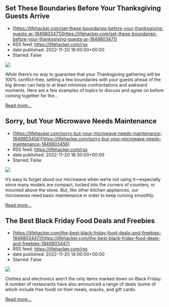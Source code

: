 ## Set These Boundaries Before Your Thanksgiving Guests Arrive
 - [https://lifehacker.com/set-these-boundaries-before-your-thanksgiving-guests-ar-1849803471](https://lifehacker.com/set-these-boundaries-before-your-thanksgiving-guests-ar-1849803471)
 - RSS feed: https://lifehacker.com/rss
 - date published: 2022-11-20 18:00:00+00:00
 - Starred: False

<img src="https://i.kinja-img.com/gawker-media/image/upload/s--r2w5_dZ7--/c_fit,fl_progressive,q_80,w_636/4f192a9aa9810f8d55507d7f44cb693d.jpg" /><p>While there’s no way to guarantee that your Thanksgiving gathering will be 100% conflict-free, setting a few boundaries with your guests ahead of the big dinner can help to at least minimize confrontations and awkward moments. Here are a few examples of topics to discuss and agree on before coming together for the…</p><p><a href="https://lifehacker.com/set-these-boundaries-before-your-thanksgiving-guests-ar-1849803471">Read more...</a></p>

## Sorry, but Your Microwave Needs Maintenance
 - [https://lifehacker.com/sorry-but-your-microwave-needs-maintenance-1849803456](https://lifehacker.com/sorry-but-your-microwave-needs-maintenance-1849803456)
 - RSS feed: https://lifehacker.com/rss
 - date published: 2022-11-20 16:30:00+00:00
 - Starred: False

<img src="https://i.kinja-img.com/gawker-media/image/upload/s--zNCxY0cu--/c_fit,fl_progressive,q_80,w_636/6f40cf0d91fd3bf9931d9cd8fe45463d.jpg" /><p>It’s easy to forget about our microwave when we’re not using it—especially since many models are compact, tucked into the corners of counters, or mounted above the stove. But, like other kitchen appliances, our microwaves need basic maintenance in order to keep running smoothly. </p><p><a href="https://lifehacker.com/sorry-but-your-microwave-needs-maintenance-1849803456">Read more...</a></p>

## The Best Black Friday Food Deals and Freebies
 - [https://lifehacker.com/the-best-black-friday-food-deals-and-freebies-1849803447](https://lifehacker.com/the-best-black-friday-food-deals-and-freebies-1849803447)
 - RSS feed: https://lifehacker.com/rss
 - date published: 2022-11-20 14:00:00+00:00
 - Starred: False

<img src="https://i.kinja-img.com/gawker-media/image/upload/s--oCtQ4tkg--/c_fit,fl_progressive,q_80,w_636/352cf12a2aeeb8d80965ac02a32657a0.jpg" /><p>Clothes and electronics aren’t the only items marked down on Black Friday: A number of restaurants have also announced a range of deals (some of which include free food) on their meals, snacks, and gift cards.</p><p><a href="https://lifehacker.com/the-best-black-friday-food-deals-and-freebies-1849803447">Read more...</a></p>
